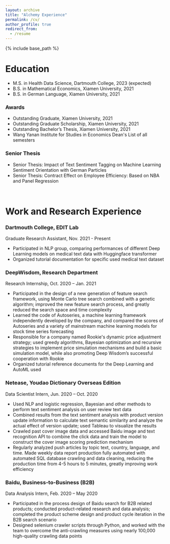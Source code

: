 ```yaml
---
layout: archive
title: "Alchemy Experience"
permalink: /cv/
author_profile: true
redirect_from:
  - /resume
---
```


{% include base_path %}

Education
======
* M.S. in Health Data Science, Dartmouth College, 2023 (expected)
* B.S. in Mathematical Economics, Xiamen University, 2021
* B.S. in German Language, Xiamen University, 2021

### Awards
* Outstanding Graduate, Xiamen University, 2021
* Outstanding Graduate Scholarship, Xiamen University, 2021
* Outstanding Bachelor’s Thesis, Xiamen University, 2021
* Wang Yanan Institute for Studies in Economics Dean's List of all semesters

### Senior Thesis
* Senior Thesis: Impact of Text Sentiment Tagging on Machine Learning Sentiment Orientation with German Particles
* Senior Thesis: Contract Effect on Employee Efficiency: Based on NBA and Panel Regression

&nbsp;

Work and Research Experience
======
### Dartmouth College, EDIT Lab
Graduate Research Assistant, Nov. 2021 - Present
* Participated in NLP group, comparing performances of different Deep Learning models on medical text data with Huggingface transformer
* Organized tutorial documentation for specific used medical text dataset

### DeepWisdom, Research Department
Research Internship, Oct. 2020 – Jan. 2021
* Participated in the design of a new generation of feature search framework, using Monte Carlo tree search combined with a genetic algorithm; improved the new feature search process, and greatly reduced the search space and time complexity
* Learned the code of Autoseries, a machine learning framework independently developed by the company, and compared the scores of Autoseries and a variety of mainstream machine learning models for stock time series forecasting
* Responsible for a company named Rookie's dynamic price adjustment strategy; used greedy algorithms, Bayesian optimization and recursive strategies to implement price simulation mechanisms and build a basic simulation model, while also promoting Deep Wisdom’s successful cooperation with Rookie
* Organized tutorial reference documents for the Deep Learning and AutoML used

### Netease, Youdao Dictionary Overseas Edition
Data Scientist Intern, Jun. 2020 – Oct. 2020
* Used NLP and logistic regression, Bayesian and other methods to perform text sentiment analysis on user review text data
* Combined results from the text sentiment analysis with product version update information to calculate text semantic similarity and analyze the actual effect of version update; used Tableau to visualize the results
* Crawled past cover image data and accessed Baidu image and text recognition API to combine the click data and train the model to construct the cover image scoring prediction mechanism
* Regularly analyzed push articles by topic text, country, language, and time. Made weekly data report production fully automated with automated SQL database crawling and data cleaning, reducing the production time from 4-5 hours to 5 minutes, greatly improving work efficiency

### Baidu, Business-to-Business (B2B)
Data Analysis Intern, Feb. 2020 – May 2020
* Participated in the process design of Baidu search for B2B related products; conducted product-related research and data analysis; completed the product scheme design and product cycle iteration in the B2B search scenario
* Designed selenium crawler scripts through Python, and worked with the team to overcome the anti-crawling measures using nearly 100,000 high-quality crawling data points

